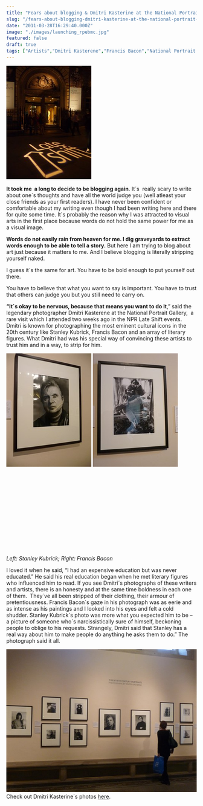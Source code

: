```yaml
---
title: "Fears about blogging & Dmitri Kasterine at the National Portrait Gallery"
slug: "/fears-about-blogging-dmitri-kasterine-at-the-national-portrait-gallery"
date: "2011-03-28T16:29:40.000Z"
image: "./images/launching_rpebmc.jpg"
featured: false
draft: true
tags: ["Artists","Dmitri Kasterene","Francis Bacon","National Portrait Gallery London","photographer","Photography","Stanley Kubrick"]
---
```



![](./images/P1020140_frw3v3.jpg "National Portrait Gallery Late Shift Events")

**It took me  a long to decide to be blogging again**. It´s  really scary to write about one´s thoughts and have all the world judge you (well atleast your close friends as your first readers). I have never been confident or comfortable about my writing even though I had been writing here and there for quite some time. It´s probably the reason why I was attracted to visual arts in the first place because words do not hold the same power for me as a visual image.

**Words do not easily rain from heaven for me. I dig graveyards to extract words enough to be able to tell a story.** But here I am trying to blog about art just because it matters to me. And I believe blogging is literally stripping yourself naked.

I guess it´s the same for art. You have to be bold enough to put yourself out there.

You have to believe that what you want to say is important. You have to trust that others can judge you but you still need to carry on.

**“It´s okay to be nervous, because that means you want to do it**,” said the legendary photographer Dmitri Kasterene at the National Portrait Gallery,  a rare visit which I attended two weeks ago in the NPR Late Shift events. Dmitri is known for photographing the most eminent cultural icons in the 20th century like Stanley Kubrick, Francis Bacon and an array of literary figures. What Dmitri had was his special way of convincing these artists to trust him and in a way, to strip for him.

[![](./images/P1020145_j5akdv.jpg "Francis Bacon by Dmitri Kasterene")](./images/P1020145_j5akdv.jpg) [![](./images/P1020149_tpqb1l.jpg "Stanley Kubric by Dmitri Kasterene")](./images/P1020149_tpqb1l.jpg)

 

 

 

 

 

 

 

*Left: Stanley Kubrick; Right: Francis Bacon*

I loved it when he said, “I had an expensive education but was never educated.” He said his real education began when he met literary figures who influenced him to read. If you see Dmitri´s photographs of these writers and artists, there is an honesty and at the same time boldness in each one of them.  They´ve all been stripped of their clothing, their armour of pretentiousness. Francis Bacon´s gaze in his photograph was as eerie and as intense as his paintings and I looked into his eyes and felt a cold shudder. Stanley Kubrick´s photo was more what you expected him to be – a picture of someone who´s narcissistically sure of himself, beckoning people to oblige to his requests. Strangely, Dmitri said that Stanley has a real way about him to make people do anything he asks them to do.” The photograph said it all.

[![](./images/P1020150_lkorhq.jpg "Dmitri Kasterene´s exhibit at the National Portrait Gallery")](./images/P1020150_lkorhq.jpg)Check out Dmitri Kasterine´s photos [here](http://www.kasterine.com/ "Dmitri Kasterine").



